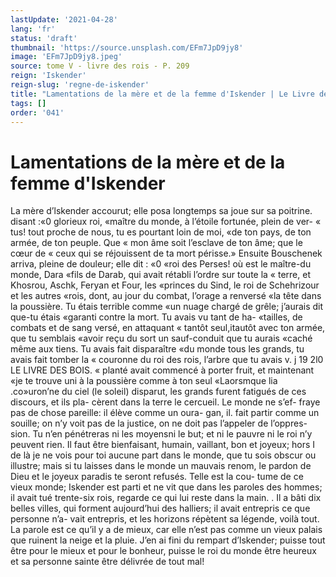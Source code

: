 ```yaml
---
lastUpdate: '2021-04-28'
lang: 'fr'
status: 'draft'
thumbnail: 'https://source.unsplash.com/EFm7JpD9jy8'
image: 'EFm7JpD9jy8.jpeg'
source: tome V - livre des rois - P. 209
reign: 'Iskender'
reign-slug: 'regne-de-iskender'
title: "Lamentations de la mère et de la femme d'Iskender | Le Livre des Rois | Shâhnâmeh"
tags: []
order: '041'
---
```


<!-- LTeX: language=fr -->

# Lamentations de la mère et de la femme d'Iskender

La mère d’lskender accourut; elle posa longtemps
sa joue sur sa poitrine. disant :«0 glorieux roi, «maître du monde, à l’étoile fortunée, plein de ver-
« tus! tout proche de nous, tu es pourtant loin de moi,
«de ton pays, de ton armée, de ton peuple. Que
« mon âme soit l’esclave de ton âme; que le cœur de
« ceux qui se réjouissent de ta mort périsse.» Ensuite Bouschenek arriva, pleine de douleur; elle dit : «0 «roi des Perses! où est le maître-du monde, Dara «fils de Darab, qui avait rétabli l’ordre sur toute la
« terre, et Khosrou, Aschk, Feryan et Four, les «princes du Sind, le roi de Schehrizour et les autres «rois, dont, au jour du combat, l’orage a renversé
«la tête dans la poussière. Tu étais terrible comme
«un nuage chargé de grêle; j’aurais dit que-tu étais
«garanti contre la mort. Tu avais vu tant de ha- «tailles, de combats et de sang versé, en attaquant
« tantôt seul,itautôt avec ton armée, que tu semblais «avoir reçu du sort un sauf-conduit que tu aurais «caché même aux tiens. Tu avais fait disparaître
«du monde tous les grands, tu avais fait tomber la « couronne du roi des rois, l’arbre que tu avais
v. j 19
2l0 LE LIVRE DES BOIS.
« planté avait commencé à porter fruit, et maintenant
«je te trouve uni à la poussière comme à ton seul
«Laorsmque lia .co»uron’ne du ciel (le soleil) disparut, les grands furent fatigués de ces discours, et ils pla- cèrent dans la terre le cercueil. Le monde ne s’ef- fraye pas de chose pareille: il élève comme un oura- gan, il. fait partir comme un souille; on n’y voit pas
de la justice, on ne doit pas l’appeler de l’oppres-
sion. Tu n’en pénétreras ni les moyensni le but;
et ni le pauvre ni le roi n’y peuvent rien. Il faut être bienfaisant, humain, vaillant, bon et joyeux; hors I de là je ne vois pour toi aucune part dans le monde, que tu sois obscur ou illustre; mais si tu laisses dans le monde un mauvais renom, le pardon de Dieu et le joyeux paradis te seront refusés. Telle est la cou- tume de ce vieux monde; Iskender est parti et ne vit que dans les paroles des hommes; il avait tué trente-six rois, regarde ce qui lui reste dans la main. . Il a bâti dix belles villes, qui forment aujourd’hui
des halliers; il avait entrepris ce que personne n’a- vait entrepris, et les horizons répètent sa légende, voilà tout. La parole est ce qu’il y a de mieux, car elle n’est pas comme un vieux palais que ruinent la neige et la pluie. J’en ai fini du rempart d’lskender; puisse tout être pour le mieux et pour le bonheur,
puisse le roi du monde être heureux et sa personne sainte être délivrée de tout mal!
